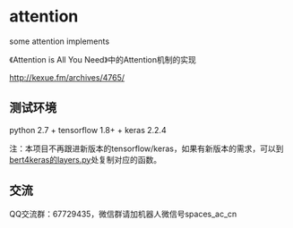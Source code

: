 # attention

some attention implements

《Attention is All You Need》中的Attention机制的实现

http://kexue.fm/archives/4765/

## 测试环境

python 2.7 + tensorflow 1.8+ + keras 2.2.4

注：本项目不再跟进新版本的tensorflow/keras，如果有新版本的需求，可以到<a href="https://github.com/bojone/bert4keras/blob/master/bert4keras/layers.py">bert4keras的layers.py</a>处复制对应的函数。

## 交流
QQ交流群：67729435，微信群请加机器人微信号spaces_ac_cn

